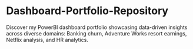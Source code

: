 # Dashboard-Portfolio-Repository
Discover my PowerBI dashboard portfolio showcasing data-driven insights across diverse domains: Banking churn, Adventure Works resort earnings, Netflix analysis, and HR analytics.
